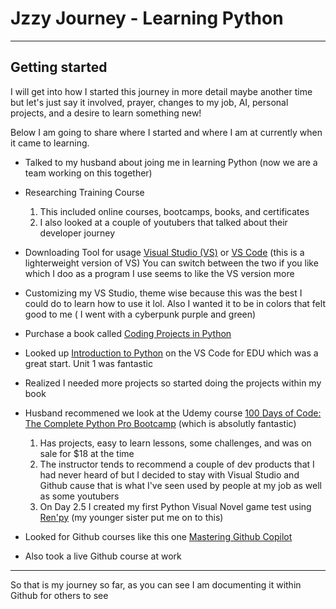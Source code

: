 # Jzzy Journey - Learning Python
---
## Getting started
I will get into how I started this journey in more detail maybe another time but let's just say it involved, prayer, changes to my job, AI, personal projects, and a desire to learn something new!

Below I am going to share where I started and where I am at currently when it came to learning.
- Talked to my husband about joing me in learning Python (now we are a team working on this together)
- Researching Training Course
   1. This included online courses, bootcamps, books, and certificates
   2. I also looked at a couple of youtubers that talked about their developer journey
- Downloading Tool for usage [Visual Studio (VS)](https://visualstudio.microsoft.com/downloads/) or [VS Code](https://code.visualstudio.com/Download) (this is a lighterweight version of VS) You can switch between the two if you like which I doo as a program I use seems to like the VS version more
- Customizing my VS Studio, theme wise because this was the best I could do to learn how to use it lol. Also I wanted it to be in colors that felt good to me ( I went with a cyberpunk purple and green)
  
- Purchase a book called [Coding Projects in Python](https://www.amazon.com/Coding-Projects-Python-DK/dp/1465461884/ref=sr_1_10?crid=65JYWZ8M9ZKN&dib=eyJ2IjoiMSJ9.XuYgTq1WXlAcDlaWcnKYU0_bEhBsYZuKhtzj7u7XCM1_V8yMLXXegB9LCj8PMDnCAyYQAFDm34cHR3zwVgciRC9WKCNqz2lvw8tFUKxwgCFX-YofSXOgweL2xG5_iu7-oPTK4Dx_cOZv2Pis3I0lzR0ZF3Ch1LH3hCVz6Ys3Kae9bTtY3z7sb9dI3XTAOo_RsMMePU3WfIGlykNwfq-ESROqXsWop0UAZUMYMwy33WbBnUcMooEOF1BEUnhgrSgRXWRKfTCpgPbFOi_ISJqEns3MegjRFVdf77tTIG-m-hs.yAlnfHe8qEGEvgo3cpWj-ta36kuEilJYN0CWLxzzB1I&dib_tag=se&keywords=python+for+kids&qid=1722889415&sprefix=python%2Caps%2C101&sr=8-10)
  
- Looked up [Introduction to Python](https://vscode.dev/edu?courseId=intro-to-python&workspace-scheme=vscode-edu-workspace&profile=default&otac=sVNmzsbj7t&requestId=415249fa-abf5-4198-a408-7379d3d8ec67&region=eastus) on the VS Code for EDU which was a great start. Unit 1 was fantastic
- Realized I needed more projects so started doing the projects within my book
- Husband recommened we look at the Udemy course [100 Days of Code: The Complete Python Pro Bootcamp](https://www.udemy.com/course/100-days-of-code/?ranMID=39197&ranEAID=%2FjZHTpnCvx8&ranSiteID=_jZHTpnCvx8-mUXW1lRw88eq6er2vua6tQ&LSNPUBID=%2FjZHTpnCvx8&utm_source=aff-campaign&utm_medium=udemyads&couponCode=KEEPLEARNING) (which is absolutly fantastic)
  1.  Has projects, easy to learn lessons, some challenges, and was on sale for $18 at the time
  2.  The instructor tends to recommend a couple of dev products that I had never heard of but I decided to stay with Visual Studio and Github cause that is what I've seen used by people at my job as well as some youtubers
  3.  On Day 2.5 I created my first Python Visual Novel game test using [Ren'py](https://www.renpy.org/) (my younger sister put me on to this)
-   Looked for Github courses like this one [Mastering Github Copilot](https://github.com/microsoft/Mastering-GitHub-Copilot-for-Paired-Programming)
-   Also took a live Github course at work

---
So that is my journey so far, as you can see I am documenting it within Github for others to see
